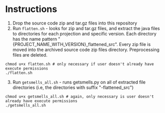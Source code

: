 # Instructions

1. Drop the source code zip and tar.gz files into this repository
2. Run ```flatten.sh``` - looks for zip and tar.gz files, and extract the java files to directories for each projection and specific version. Each directory has the name pattern "{PROJECT_NAME_WITH_VERSION}_flattened_src". Every zip file is moved into the archived source code zip files directory. Preprocessing files are deleted.


```
chmod u+x flatten.sh # only necessary if user doesn't already have execute permissions
./flatten.sh
```

3. Run ```getsmells_all.sh``` - runs getsmells.py on all of extracted file directories (i.e, the directories with suffix "-flattened_src")


```
chmod u+x getsmells_all.sh # again, only necessary is user doesn't already have execute permissions
./getsmells_all.sh
```
